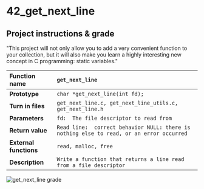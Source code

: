 # 42_get_next_line

## Project instructions & grade

"This project will not only allow you to add a very convenient function to your collection, but it will also make you learn a highly interesting new concept in C programming: static variables."

| Function name | `get_next_line` |
|:--- |:--- |
| **Prototype** | `char *get_next_line(int fd);` |
| **Turn in files** | `get_next_line.c, get_next_line_utils.c, get_next_line.h` |
| **Parameters** | `fd:  The file descriptor to read from` |
| **Return value** | `Read line:  correct behavior NULL: there is nothing else to read, or an error occurred` |
| **External functions** | `read, malloc, free` |
| **Description** | `Write a function that returns a line read from a file descriptor` |

![get_next_line grade](https://badge42.vercel.app/api/v2/cl1m1z528009409l5bo2ovzih/project/2550555)
